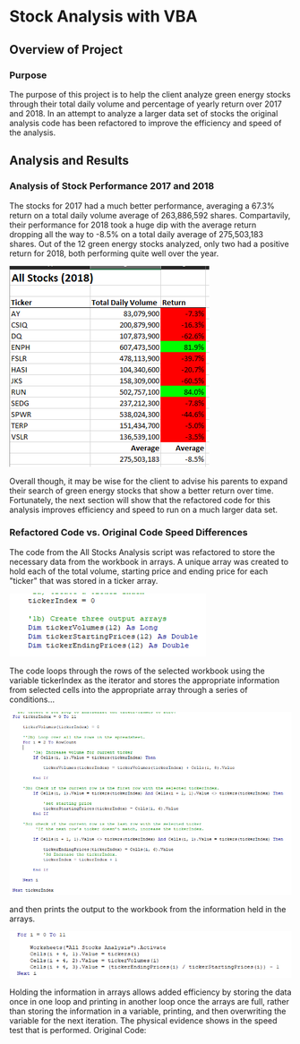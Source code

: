 # **Stock Analysis with VBA**
## Overview of Project
### Purpose
The purpose of this project is to help the client analyze green energy stocks through their total daily volume and percentage
of yearly return over 2017 and 2018. In an attempt to analyze a larger data set of stocks the original analysis code has been 
refactored to improve the efficiency and speed of the analysis. 

## Analysis and Results
### Analysis of Stock Performance 2017 and 2018
The stocks for 2017 had a much better performance, averaging a 67.3% return on a total daily volume average of 263,886,592 shares. Compartavily,
their performance for 2018 took a huge dip with the average return dropping all the way to -8.5% on a total daily average of 275,503,183 shares.
Out of the 12 green energy stocks analyzed, only two had a positive return for 2018, both performing quite well over the year. 

![2018 table](https://github.com/mein0819/stock-analysis/blob/main/readMe_Images/2018_chart.png)

Overall though, it may be wise for the client to advise his parents to expand their search of green energy stocks that show a better return over time. 
Fortunately, the next section will show that the refactored code for this analysis improves efficiency and speed to run on a much larger data set.

### Refactored Code vs. Original Code Speed Differences
The code from the All Stocks Analysis script was refactored to store the necessary data from the workbook in arrays. A unique array was created to hold
each of the total volume, starting price and ending price for each "ticker" that was stored in a ticker array.

![data arrays](https://github.com/mein0819/stock-analysis/blob/main/readMe_Images/arrays_Refactored.png)

 The code loops through the rows of the selected workbook using the variable tickerIndex as the iterator and stores the appropriate information from selected 
 cells into the appropriate array through a series of conditions...
 
 ![array input](https://github.com/mein0819/stock-analysis/blob/main/readMe_Images/array_Input.png)
 
 and then prints the output to the workbook from the information held in the arrays. 

![array output](https://github.com/mein0819/stock-analysis/blob/main/readMe_Images/print_Array_Info.png)

Holding the information in arrays allows added efficiency by storing the data once in one loop and printing in another loop once the arrays are full, 
rather than storing the information in a variable, printing, and then overwriting the variable for the next iteration. The physical evidence shows in the speed 
test that is performed. 
Original Code: 
